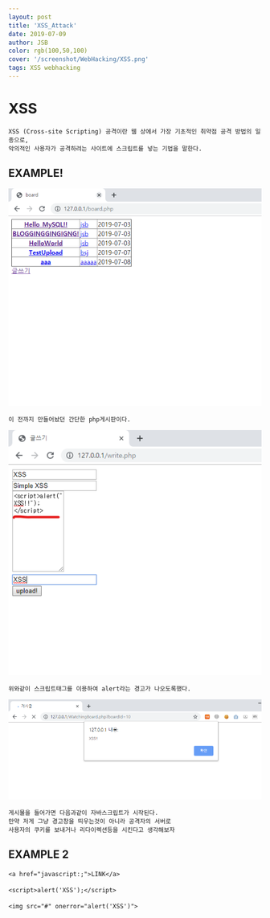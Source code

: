 ```yaml
---
layout: post
title: 'XSS_Attack'
date: 2019-07-09
author: JSB
color: rgb(100,50,100)
cover: '/screenshot/WebHacking/XSS.png'
tags: XSS webhacking
---
```

# XSS
	XSS (Cross-site Scripting) 공격이란 웹 상에서 가장 기초적인 취약점 공격 방법의 일종으로,
    악의적인 사용자가 공격하려는 사이트에 스크립트를 넣는 기법을 말한다.

## EXAMPLE!

<img src="/screenshot/WebHacking/XSS-1-1.png">

	이 전까지 만들어놨던 간단한 php게시판이다.

<img src="/screenshot/WebHacking/XSS-1-2.png">

	위와같이 스크립트태그를 이용하여 alert라는 경고가 나오도록했다.

<img src="/screenshot/WebHacking/XSS-1-3.png">

	게시물을 들어가면 다음과같이 자바스크립트가 시작된다.
    만약 저게 그냥 경고창을 띄우는것이 아니라 공격자의 서버로
    사용자의 쿠키를 보내거나 리다이렉션등을 시킨다고 생각해보자
## EXAMPLE 2
	<a href="javascript:;">LINK</a>
    
    <script>alert('XSS');</script>
    
    <img src="#" onerror="alert('XSS')">